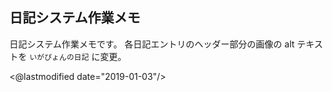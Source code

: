 ## 日記システム作業メモ

日記システム作業メモです。
各日記エントリのヘッダー部分の画像の alt テキストを `いがぴょんの日記` に変更。

<@lastmodified date="2019-01-03"/>
